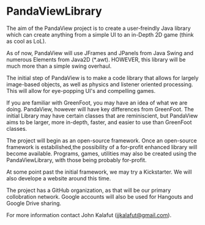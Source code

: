 PandaViewLibrary
================

The aim of the PandaView project is to create a user-freindly Java library which can create anything from a simple UI to an in-Depth 2D game (think as cool as LoL). 

As of now, PandaView will use JFrames and JPanels from Java Swing and numerous Elements from Java2D (*.awt). HOWEVER, this library will be much more than a simple swing overhaul. 

The initial step of PandaView is to make a code library that allows for largely image-based objects, as well as physics and listener oriented processing. This will allow for eye-popping UI's and compelling games. 

If you are familiar with GreenFoot, you may have an idea of what we are doing. PandaView, however will have key differences from GreenFoot. The initial Library may have certain classes that are reminiscient, but PandaView aims to be larger, more in-depth, faster, and easier to use than GreenFoot classes. 

The project will begin as an open-source framework. Once an open-source framework is estabilished,the possibility of a for-profit enhanced library will become available. Programs, games, utilities may also be created using the PandaViewLibrary, with those being probably for-profit.

At some point past the initial framework, we may try a Kickstarter. We will also develope a website around this time.

The project has a GitHub organization, as that will be our primary collobration network. Google accounts will also be used for Hangouts and Google Drive sharing. 

For more information contact John Kalafut (jjkalafut@gmail.com).
